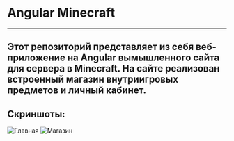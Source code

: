 # Angular Minecraft
---
Этот репозиторий представляет из себя веб-приложение на Angular вымышленного сайта для сервера в Minecraft. На сайте реализован встроенный магазин внутриигровых предметов и личный кабинет.
---
## Скриншоты:
![Главная](https://github.com/Haze272/Angular-Minecraft/screenshots/main_page.jpg)
![Магазин](https://github.com/Haze272/Angular-Minecraft/screenshots/shop.jpg)
